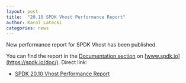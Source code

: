 ```yaml
---
layout: post
title:  "20.10 SPDK Vhost Performance Report"
author: Karol Latecki
categories: news
---
```


New performance report for SPDK Vhost has been published.

You can find the report in the [Documentation section](https://spdk.io/doc/) on [www.spdk.io](https://spdk.io/doc/).
Direct link:

- [SPDK 20.10 Vhost Performance Report](https://review.spdk.io/download/performance-reports/SPDK_vhost_perf_report_2010.pdf)
